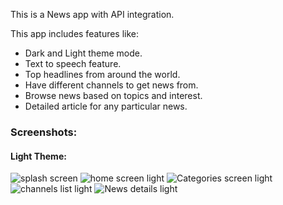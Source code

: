 This is a News app with API integration.

This app includes features like:
- Dark and Light theme mode.
- Text to speech feature.
- Top headlines from around the world.
- Have different channels to get news from.
- Browse news based on topics and interest.
- Detailed article for any particular news.

### Screenshots:

#### Light Theme:
![splash screen](https://github.com/user-attachments/assets/29317945-dc10-4359-9f51-6a23800f5ee6) ![home screen light](https://github.com/user-attachments/assets/fd404f38-2643-47e4-9094-4026ff372bdf) ![Categories screen light](https://github.com/user-attachments/assets/0d24c1a7-64bd-423b-97a7-11b98c336f51) ![channels list light](https://github.com/user-attachments/assets/5b5abe22-f2da-438b-805a-59ced72088de) ![News details light](https://github.com/user-attachments/assets/e9072e04-1b48-44a0-82eb-0688958c3b48)







